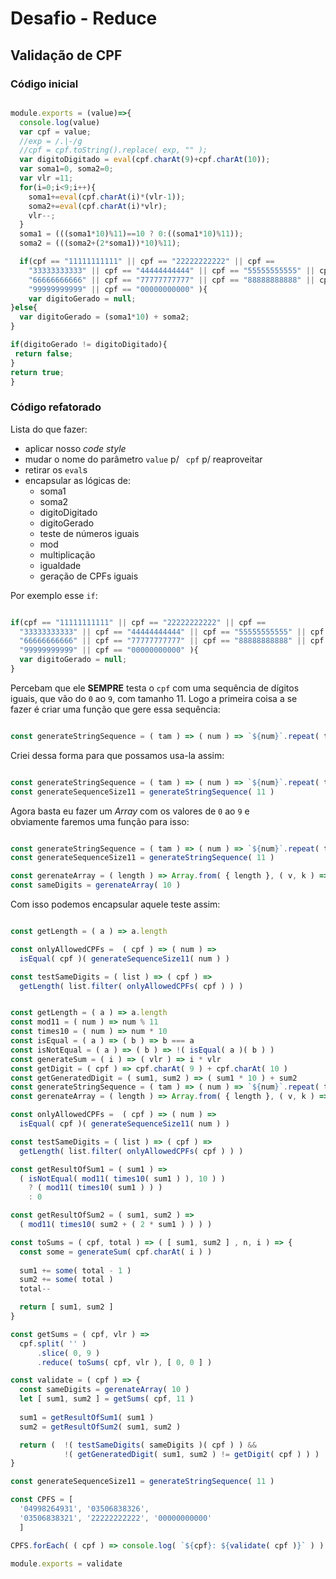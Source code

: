 # Desafio - Reduce

## Validação de CPF

### Código inicial

```js

module.exports = (value)=>{ 
  console.log(value)
  var cpf = value; 
  //exp = /.|-/g 
  //cpf = cpf.toString().replace( exp, "" ); 
  var digitoDigitado = eval(cpf.charAt(9)+cpf.charAt(10)); 
  var soma1=0, soma2=0; 
  var vlr =11; 
  for(i=0;i<9;i++){ 
    soma1+=eval(cpf.charAt(i)*(vlr-1)); 
    soma2+=eval(cpf.charAt(i)*vlr); 
    vlr--; 
  }    
  soma1 = (((soma1*10)%11)==10 ? 0:((soma1*10)%11)); 
  soma2 = (((soma2+(2*soma1))*10)%11); 

  if(cpf == "11111111111" || cpf == "22222222222" || cpf == 
    "33333333333" || cpf == "44444444444" || cpf == "55555555555" || cpf == 
    "66666666666" || cpf == "77777777777" || cpf == "88888888888" || cpf == 
    "99999999999" || cpf == "00000000000" ){ 
    var digitoGerado = null; 
}else{ 
  var digitoGerado = (soma1*10) + soma2; 
} 

if(digitoGerado != digitoDigitado){ 
 return false;
} 
return true;
}

```



### Código refatorado

Lista do que fazer:

- aplicar nosso *code style*
- mudar o nome do parâmetro `value` p/ ` cpf` p/ reaproveitar
- retirar os `eval`s
- encapsular as lógicas de:
  - soma1
  - soma2
  - digitoDigitado
  - digitoGerado
  - teste de números iguais
  - mod
  - multiplicação
  - igualdade
  - geração de CPFs iguais


Por exemplo esse `if`:

```js

if(cpf == "11111111111" || cpf == "22222222222" || cpf == 
  "33333333333" || cpf == "44444444444" || cpf == "55555555555" || cpf == 
  "66666666666" || cpf == "77777777777" || cpf == "88888888888" || cpf == 
  "99999999999" || cpf == "00000000000" ){ 
  var digitoGerado = null; 
}

```

Percebam que ele **SEMPRE** testa o `cpf` com uma sequência de dígitos<br>
iguais, que vão do `0` ao `9`, com tamanho 11. Logo a primeira coisa a se<br>
fazer é criar uma função que gere essa sequência:

```js

const generateStringSequence = ( tam ) => ( num ) => `${num}`.repeat( tam )

```

Criei dessa forma para que possamos usa-la assim:


```js

const generateStringSequence = ( tam ) => ( num ) => `${num}`.repeat( tam )
const generateSequenceSize11 = generateStringSequence( 11 )

```

Agora basta eu fazer um *Array* com os valores de `0` ao `9` e<br>
obviamente faremos uma função para isso:



```js

const generateStringSequence = ( tam ) => ( num ) => `${num}`.repeat( tam )
const generateSequenceSize11 = generateStringSequence( 11 )

const gerenateArray = ( length ) => Array.from( { length }, ( v, k ) => k )
const sameDigits = gerenateArray( 10 )

```

Com isso podemos encapsular aquele teste assim:

```js

const getLength = ( a ) => a.length

const onlyAllowedCPFs =  ( cpf ) => ( num ) => 
  isEqual( cpf )( generateSequenceSize11( num ) )

const testSameDigits = ( list ) => ( cpf ) =>
  getLength( list.filter( onlyAllowedCPFs( cpf ) ) )

```



```js

const getLength = ( a ) => a.length
const mod11 = ( num ) => num % 11 
const times10 = ( num ) => num * 10
const isEqual = ( a ) => ( b ) => b === a
const isNotEqual = ( a ) => ( b ) => !( isEqual( a )( b ) )
const generateSum = ( i ) => ( vlr ) => i * vlr 
const getDigit = ( cpf ) => cpf.charAt( 9 ) + cpf.charAt( 10 )
const getGeneratedDigit = ( sum1, sum2 ) => ( sum1 * 10 ) + sum2
const generateStringSequence = ( tam ) => ( num ) => `${num}`.repeat( tam )
const gerenateArray = ( length ) => Array.from( { length }, ( v, k ) => k )

const onlyAllowedCPFs =  ( cpf ) => ( num ) => 
  isEqual( cpf )( generateSequenceSize11( num ) )

const testSameDigits = ( list ) => ( cpf ) =>
  getLength( list.filter( onlyAllowedCPFs( cpf ) ) )

const getResultOfSum1 = ( sum1 ) =>
  ( isNotEqual( mod11( times10( sum1 ) ), 10 ) )
    ? ( mod11( times10( sum1 ) ) )
    : 0 

const getResultOfSum2 = ( sum1, sum2 ) =>
  ( mod11( times10( sum2 + ( 2 * sum1 ) ) ) )

const toSums = ( cpf, total ) => ( [ sum1, sum2 ] , n, i ) => {
  const some = generateSum( cpf.charAt( i ) )
  
  sum1 += some( total - 1 )
  sum2 += some( total )
  total--

  return [ sum1, sum2 ] 
}

const getSums = ( cpf, vlr ) => 
  cpf.split( '' )
      .slice( 0, 9 )
      .reduce( toSums( cpf, vlr ), [ 0, 0 ] )

const validate = ( cpf ) => {
  const sameDigits = gerenateArray( 10 )
  let [ sum1, sum2 ] = getSums( cpf, 11 )
  
  sum1 = getResultOfSum1( sum1 )
  sum2 = getResultOfSum2( sum1, sum2 )

  return (  !( testSameDigits( sameDigits )( cpf ) ) &&
            !( getGeneratedDigit( sum1, sum2 ) != getDigit( cpf ) ) )
}

const generateSequenceSize11 = generateStringSequence( 11 )

const CPFS = [ 
  '04998264931', '03506838326', 
  '03506838321', '22222222222', '00000000000' 
  ]

CPFS.forEach( ( cpf ) => console.log( `${cpf}: ${validate( cpf )}` ) )

module.exports = validate

```